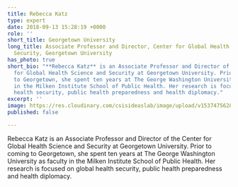 ```yaml
---
title: Rebecca Katz
type: expert
date: 2018-09-13 15:28:19 +0000
role: ''
short_title: Georgetown University
long_title: Associate Professor and Director, Center for Global Health Science and
  Security, Georgetown University
has_photo: true
short_bio: "**Rebecca Katz** is an Associate Professor and Director of the Center
  for Global Health Science and Security at Georgetown University. Prior to coming
  to Georgetown, she spent ten years at The George Washington University as faculty
  in the Milken Institute School of Public Health. Her research is focused on global
  health security, public health preparedness and health diplomacy."
excerpt: ''
image: https://res.cloudinary.com/csisideaslab/image/upload/v1537475628/health-commission/Katz_Rebecca.jpg
published: false

---
```

Rebecca Katz is an Associate Professor and Director of the Center for Global Health Science and Security at Georgetown University. Prior to coming to Georgetown, she spent ten years at The George Washington University as faculty in the Milken Institute School of Public Health. Her research is focused on global health security, public health preparedness and health diplomacy.